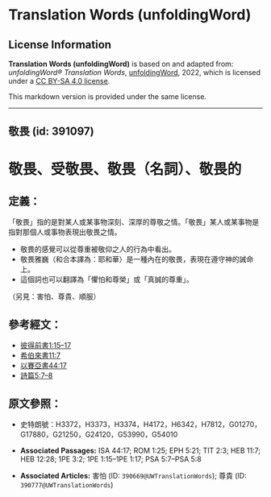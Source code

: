 # Translation Words (unfoldingWord)

## License Information

**Translation Words (unfoldingWord)** is based on and adapted from: _unfoldingWord® Translation Words_, [unfoldingWord](https://unfoldingword.org/utw), 2022, which is licensed under a [CC BY-SA 4.0 license](https://creativecommons.org/licenses/by-sa/4.0/legalcode.en).

This markdown version is provided under the same license.



--------------------------------

## 敬畏 (id: 391097)

敬畏、受敬畏、敬畏（名詞）、敬畏的
=================

定義：
---

「敬畏」指的是對某人或某事物深刻、深厚的尊敬之情。「敬畏」某人或某事物是指對那個人或事物表現出敬畏之情。

* 敬畏的感覺可以從尊重被敬仰之人的行為中看出。
* 敬畏雅巍（和合本譯為：耶和華）是一種內在的敬畏，表現在遵守神的誡命上。
* 這個詞也可以翻譯為「懼怕和尊榮」或「真誠的尊重」。

（另見：害怕、尊貴、順服）

參考經文：
-----

* [彼得前書1:15–17](https://ref.ly/1Pet1:15-1Pet1:17)
* [希伯來書11:7](https://ref.ly/Heb11:7)
* [以賽亞書44:17](https://ref.ly/Isa44:17)
* [詩篇5:7–8](https://ref.ly/Ps5:7-Ps5:8)

原文參照：
-----

* 史特朗號：H3372，H3373，H3374，H4172，H6342，H7812，G01270，G17880，G21250，G24120，G53990，G54010

* **Associated Passages:** ISA 44:17; ROM 1:25; EPH 5:21; TIT 2:3; HEB 11:7; HEB 12:28; 1PE 3:2; 1PE 1:15–1PE 1:17; PSA 5:7–PSA 5:8
* **Associated Articles:** 害怕 (ID: `390669@UWTranslationWords`); 尊貴 (ID: `390777@UWTranslationWords`)

